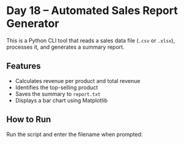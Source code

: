 # Day 18 – Automated Sales Report Generator

This is a Python CLI tool that reads a sales data file (`.csv` or `.xlsx`), processes it, and generates a summary report.

##  Features
- Calculates revenue per product and total revenue
- Identifies the top-selling product
- Saves the summary to `report.txt`
- Displays a bar chart using Matplotlib

##  How to Run
Run the script and enter the filename when prompted:
